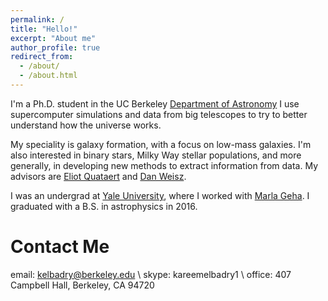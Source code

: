 ```yaml
---
permalink: /
title: "Hello!"
excerpt: "About me"
author_profile: true
redirect_from: 
  - /about/
  - /about.html
---
```


I'm a Ph.D. student in the UC Berkeley [Department of Astronomy](https://astro.berkeley.edu/) I use supercomputer simulations and data from big telescopes to try to better understand how the universe works. 

My speciality is galaxy formation, with a focus on low-mass galaxies. I'm also interested in binary stars, Milky Way stellar populations, and more generally, in developing new methods to extract information from data. My advisors are [Eliot Quataert](http://w.astro.berkeley.edu/~eliot/) and [Dan Weisz](http://dweisz.github.io/).

I was an undergrad at [Yale University](https://astronomy.yale.edu/), where I worked with [Marla Geha](http://www.astro.yale.edu/mgeha/). I graduated with a B.S. in astrophysics in 2016. 


Contact Me
======
email: kelbadry@berkeley.edu \\
skype: kareemelbadry1 \\
office: 407 Campbell Hall, Berkeley, CA 94720